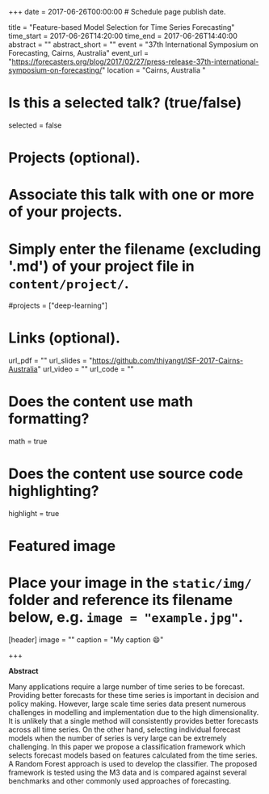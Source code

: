 +++
date = 2017-06-26T00:00:00  # Schedule page publish date.

title = "Feature-based Model Selection for Time Series Forecasting"
time_start = 2017-06-26T14:20:00
time_end = 2017-06-26T14:40:00
abstract = ""
abstract_short = ""
event = "37th International Symposium on Forecasting, Cairns, Australia"
event_url = "https://forecasters.org/blog/2017/02/27/press-release-37th-international-symposium-on-forecasting/"
location = "Cairns, Australia "

# Is this a selected talk? (true/false)
selected = false

# Projects (optional).
#   Associate this talk with one or more of your projects.
#   Simply enter the filename (excluding '.md') of your project file in `content/project/`.
#projects = ["deep-learning"]

# Links (optional).
url_pdf = ""
url_slides = "https://github.com/thiyangt/ISF-2017-Cairns-Australia"
url_video = ""
url_code = ""

# Does the content use math formatting?
math = true

# Does the content use source code highlighting?
highlight = true

# Featured image
# Place your image in the `static/img/` folder and reference its filename below, e.g. `image = "example.jpg"`.
[header]
image = ""
caption = "My caption :smile:"

+++

**Abstract**

Many applications require a large number of time series to be forecast. Providing better forecasts for these time series is important in decision and policy making. However, large scale time series data present numerous challenges in modelling and implementation due to
the high dimensionality. It is unlikely that a single method will consistently provides better forecasts across all time series. On the other hand, selecting individual forecast models when the number of series is very large can be extremely challenging. In this paper we propose a classification framework which selects forecast models based on features calculated from the time series. A Random Forest approach is used to develop the classifier. The proposed framework is tested using the M3 data and is compared against several benchmarks and other commonly used approaches of forecasting.

